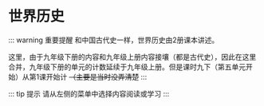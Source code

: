 # 世界历史

::: warning 重要提醒
和中国古代史一样，世界历史由2册课本讲述。

这里，由于九年级下册的内容和九年级上册内容接壤（都是古代史），因此在这里合并，九年级下册的单元的计数延续于九年级上册。但是课时九下（第五单元开始）从第1课开始计 ~~（主要是当时没弄清楚~~
:::

::: tip 提示
请从左侧的菜单中选择内容阅读或学习
:::
